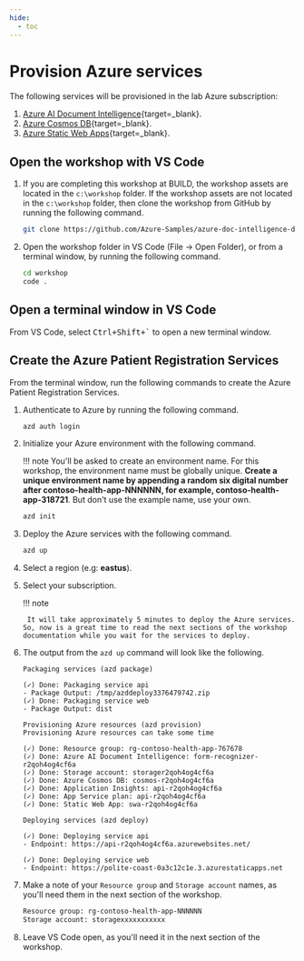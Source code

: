 ```yaml
---
hide:
  - toc
---
```


# Provision Azure services

The following services will be provisioned in the lab Azure subscription:

1. [Azure AI Document Intelligence](https://azure.microsoft.com/products/ai-services/ai-document-intelligence?WT.mc_id=aiml-77396-cxa){target=_blank}.
1. [Azure Cosmos DB](https://learn.microsoft.com/azure/cosmos-db/introduction?WT.mc_id=aiml-77396-cxa){target=_blank}.
1. [Azure Static Web Apps](https://azure.microsoft.com/services/app-service/static/?WT.mc_id=aiml-77396-cxa){target=_blank}.

## Open the workshop with VS Code

1. If you are completing this workshop at BUILD, the workshop assets are located in the `c:\workshop` folder. If the workshop assets are not located in the `c:\workshop` folder, then clone the workshop from GitHub by running the following command.

    ```bash
    git clone https://github.com/Azure-Samples/azure-doc-intelligence-dynamic-models-patient.git workshop
    ```

2. Open the workshop folder in VS Code (File -> Open Folder), or from a terminal window, by running the following command.

    ```bash
    cd workshop
    code .
    ```

## Open a terminal window in VS Code

From VS Code, select <kbd>Ctrl+Shift+`</kbd> to open a new terminal window.

## Create the Azure Patient Registration Services

From the terminal window, run the following commands to create the Azure Patient Registration Services.

1. Authenticate to Azure by running the following command.

    ```bash
    azd auth login
    ```

1. Initialize your Azure environment with the following command.

    !!! note
        You'll be asked to create an environment name. For this workshop, the environment name must be globally unique. **Create a unique environment name by appending a random six digital number after contoso-health-app-NNNNNN, for example, contoso-health-app-318721**. But don't use the example name, use your own.

    ```bash
    azd init
    ```

1. Deploy the Azure services with the following command.

    ```bash
    azd up
    ```

1. Select a region (e.g: **eastus**).
1. Select your subscription.

    !!! note

        It will take approximately 5 minutes to deploy the Azure services. So, now is a great time to read the next sections of the workshop documentation while you wait for the services to deploy.

1. The output from the `azd up` command will look like the following.

    ```text
    Packaging services (azd package)

    (✓) Done: Packaging service api
    - Package Output: /tmp/azddeploy3376479742.zip
    (✓) Done: Packaging service web
    - Package Output: dist

    Provisioning Azure resources (azd provision)
    Provisioning Azure resources can take some time

    (✓) Done: Resource group: rg-contoso-health-app-767678
    (✓) Done: Azure AI Document Intelligence: form-recognizer-r2qoh4og4cf6a
    (✓) Done: Storage account: storager2qoh4og4cf6a
    (✓) Done: Azure Cosmos DB: cosmos-r2qoh4og4cf6a
    (✓) Done: Application Insights: api-r2qoh4og4cf6a
    (✓) Done: App Service plan: api-r2qoh4og4cf6a
    (✓) Done: Static Web App: swa-r2qoh4og4cf6a

    Deploying services (azd deploy)

    (✓) Done: Deploying service api
    - Endpoint: https://api-r2qoh4og4cf6a.azurewebsites.net/

    (✓) Done: Deploying service web
    - Endpoint: https://polite-coast-0a3c12c1e.3.azurestaticapps.net
    ```

1. Make a note of your `Resource group` and `Storage account` names, as you'll need them in the next section of the workshop.

    ```bash
    Resource group: rg-contoso-health-app-NNNNNN
    Storage account: storagexxxxxxxxxxx
    ```

1. Leave VS Code open, as you'll need it in the next section of the workshop.
